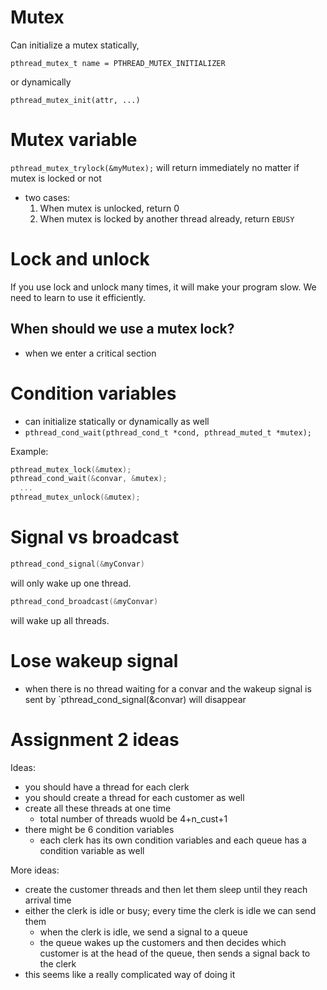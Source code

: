 # Mutex

Can initialize a mutex statically,
```
pthread_mutex_t name = PTHREAD_MUTEX_INITIALIZER
```

or dynamically
```
pthread_mutex_init(attr, ...)
```

# Mutex variable
`pthread_mutex_trylock(&myMutex);` will return immediately no matter if mutex is locked or not
  - two cases:
    1. When mutex is unlocked, return 0
    2. When mutex is locked by another thread already, return `EBUSY`

# Lock and unlock
If you use lock and unlock many times, it will make your program slow. We need to learn to use it efficiently.

## When should we use a mutex lock?
  - when we enter a critical section

# Condition variables
  - can initialize statically or dynamically as well
  - `pthread_cond_wait(pthread_cond_t *cond, pthread_muted_t *mutex);`

Example:
```c
pthread_mutex_lock(&mutex);
pthread_cond_wait(&convar, &mutex);
  ...
pthread_mutex_unlock(&mutex);
```

# Signal vs broadcast
```c
pthread_cond_signal(&myConvar)
```
will only wake up one thread.

```c
pthread_cond_broadcast(&myConvar)
```
will wake up all threads.

# Lose wakeup signal
  - when there is no thread waiting for a convar and the wakeup signal is sent by `pthread_cond_signal(&convar) will disappear

# Assignment 2 ideas
Ideas:
  - you should have a thread for each clerk
  - you should create a thread for each customer as well
  - create all these threads at one time
    - total number of threads wuold be 4+n_cust+1
  - there might be 6 condition variables
    - each clerk has its own condition variables and each queue has a condition variable as well

More ideas:
  - create the customer threads and then let them sleep until they reach arrival time
  - either the clerk is idle or busy; every time the clerk is idle we can send them
    - when the clerk is idle, we send a signal to a queue
    - the queue wakes up the customers and then decides which customer is at the head of the queue, then sends a signal back to the clerk
  - this seems like a really complicated way of doing it
